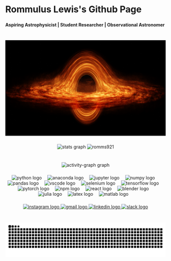 <h1 align="left">Rommulus Lewis's Github Page</h1>

###

<h4 align="left">Aspiring Astrophysicist | Student Researcher | Observational Astronomer</h4>

###

<br clear="both">

<div align="center">
  <img height="300" src="bh_2_full copy.png"  />
</div>

###

<div align="center">
  <img src="https://github-readme-stats.vercel.app/api?username=romms921&hide_title=false&hide_rank=false&show_icons=true&include_all_commits=true&count_private=true&disable_animations=false&theme=ocean_dark&locale=en&hide_border=false" height="140" alt="stats graph"  />
  <img src="https://github-readme-streak-stats-eight.vercel.app/?user=romms921&theme=ocean_dark" height="140" alt="romms921" />
</div>

###

<br clear="both">

<div align="center">
  <img src="https://github-readme-activity-graph.vercel.app/graph?username=romms921&radius=16&theme=tokyo-night&area=true&order=5&custom_title=Activity%20Graph" height="250" alt="activity-graph graph"  />
</div>

###

<div align="center"> 
  <img src="https://cdn.jsdelivr.net/gh/devicons/devicon/icons/python/python-original.svg" height="30" alt="python logo" /> 
  <img width="10" /> 
  <img src="https://cdn.jsdelivr.net/gh/devicons/devicon/icons/anaconda/anaconda-original.svg" height="30" alt="anaconda logo" /> 
  <img width="10" /> 
  <img src="https://cdn.jsdelivr.net/gh/devicons/devicon/icons/jupyter/jupyter-original.svg" height="30" alt="jupyter logo" /> 
  <img width="10" /> 
  <img src="https://cdn.jsdelivr.net/gh/devicons/devicon/icons/numpy/numpy-original.svg" height="30" alt="numpy logo" /> 
  <img width="10" /> 
  <img src="https://cdn.jsdelivr.net/gh/devicons/devicon/icons/pandas/pandas-original.svg" height="30" alt="pandas logo" /> 
  <img width="10" /> 
  <img src="https://cdn.jsdelivr.net/gh/devicons/devicon/icons/vscode/vscode-original.svg" height="30" alt="vscode logo" /> 
  <img width="10" /> 
  <img src="https://cdn.jsdelivr.net/gh/devicons/devicon/icons/selenium/selenium-original.svg" height="30" alt="selenium logo" /> 
  <img width="10" /> 
  <img src="https://cdn.jsdelivr.net/gh/devicons/devicon/icons/tensorflow/tensorflow-original.svg" height="30" alt="tensorflow logo" />    <img width="10" /> 
  <img src="https://cdn.simpleicons.org/pytorch/EE4C2C" height="30" alt="pytorch logo" /> 
  <img width="10" /> 
  <img src="https://cdn.jsdelivr.net/gh/devicons/devicon/icons/npm/npm-original-wordmark.svg" height="30" alt="npm logo" /> 
  <img width="10" /> 
  <img src="https://cdn.jsdelivr.net/gh/devicons/devicon/icons/react/react-original.svg" height="30" alt="react logo" /> 
  <img width="10" /> 
  <img src="https://cdn.jsdelivr.net/gh/devicons/devicon/icons/blender/blender-original.svg" height="30" alt="blender logo" /> 
  <img width="10" /> 
  <img src="https://cdn.jsdelivr.net/gh/devicons/devicon/icons/julia/julia-original.svg" height="30" alt="julia logo" /> 
  <img width="10" /> 
  <img src="https://cdn.jsdelivr.net/gh/devicons/devicon/icons/latex/latex-original.svg" height="30" alt="latex logo" /> 
  <img width="10" /> 
  <img src="https://cdn.jsdelivr.net/gh/devicons/devicon/icons/matlab/matlab-original.svg" height="30" alt="matlab logo" /> 
  <img width="10" />
</div>




###

<div align="center">
  <a href="https://www.instagram.com/rommuluslewis/" target="_blank">
    <img src="https://img.shields.io/static/v1?message=Instagram&logo=instagram&label=&color=E4405F&logoColor=white&labelColor=&style=for-the-badge" height="35" alt="instagram logo" />
  </a>
  <a href="mailto:rommuluslewis@gmail.com" target="_blank">
    <img src="https://img.shields.io/static/v1?message=Gmail&logo=gmail&label=&color=D14836&logoColor=white&labelColor=&style=for-the-badge" height="35" alt="gmail logo" />
  </a>
  <a href="https://www.linkedin.com/in/rommulus-lewis-645b61264/" target="_blank">
    <img src="https://img.shields.io/static/v1?message=LinkedIn&logo=linkedin&label=&color=0077B5&logoColor=white&labelColor=&style=for-the-badge" height="35" alt="linkedin logo" />
  </a>
  <a href="mailto:rommuluslewis@gmail.com" target="_blank">
    <img src="https://img.shields.io/static/v1?message=rommuluslewis@gmail.com&logo=slack&label=&color=4A154B&logoColor=white&labelColor=&style=for-the-badge" height="35" alt="slack logo" />
  </a>
</div>

###

<br clear="both">

<img src="https://raw.githubusercontent.com/romms921/romms921/output/snake.svg" alt="Snake animation" />

###
